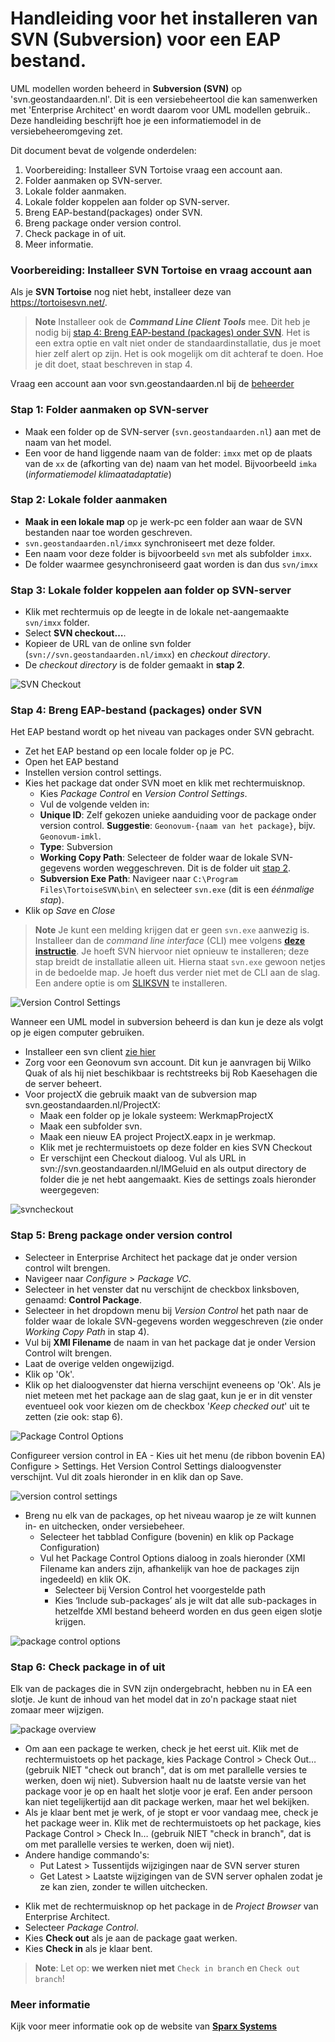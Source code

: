 # Handleiding voor het installeren van SVN (Subversion) voor een EAP bestand.



UML modellen worden beheerd in **Subversion (SVN)** op 'svn.geostandaarden.nl'. Dit is een versiebeheertool die kan samenwerken met 'Enterprise Architect' en wordt daarom voor UML modellen gebruik.. Deze handleiding beschrijft hoe je een informatiemodel in de versiebeheeromgeving zet.

Dit document bevat de volgende onderdelen:

1. Voorbereiding: Installeer SVN Tortoise vraag een account aan.
1. Folder aanmaken op SVN-server.
1. Lokale folder aanmaken.
1. Lokale folder koppelen aan folder op SVN-server.
1. Breng EAP-bestand(packages) onder SVN.
1. Breng package onder version control.
1. Check package in of uit.
1. Meer informatie.

### Voorbereiding: Installeer SVN Tortoise en vraag account aan

Als je **SVN Tortoise** nog niet hebt, installeer deze van
<https://tortoisesvn.net/>.

> **Note**
> Installeer ook de _**Command Line Client Tools**_ mee. Dit heb je nodig bij [stap 4: Breng EAP-bestand (packages) onder SVN](#stap-4-breng-eap-bestand-packages-onder-svn). Het is een extra optie en valt niet onder de standaardinstallatie, dus je moet hier zelf alert op zijn. Het is ook mogelijk om dit achteraf te doen. Hoe je dit doet, staat beschreven in stap 4.

Vraag een account aan voor svn.geostandaarden.nl bij de [beheerder](https://stichtinggeonovum.sharepoint.com/:b:/r/sites/FBICT/Gedeelde%20documenten/General/wat%20staat%20waar/Tooling_en_Beheerders.pdf?csf=1&web=1&e=R30VuV)

### Stap 1: Folder aanmaken op SVN-server

- Maak een folder op de SVN-server (`svn.geostandaarden.nl`) aan met de naam van het model.
- Een voor de hand liggende naam van de folder: `imxx` met op de plaats van de `xx` de (afkorting van de) naam van het model. Bijvoorbeeld `imka` (_informatiemodel klimaatadaptatie_)

### Stap 2: Lokale folder aanmaken

- **Maak in een lokale map** op je werk-pc een folder aan waar de SVN bestanden naar toe worden geschreven.
- `svn.geostandaarden.nl/imxx` synchroniseert met deze folder.
- Een naam voor deze folder is bijvoorbeeld `svn` met als subfolder `imxx`.
- De folder waarmee gesynchroniseerd gaat worden is dan dus `svn/imxx`

### Stap 3: Lokale folder koppelen aan folder op SVN-server

- Klik met rechtermuis op de leegte in de lokale net-aangemaakte `svn/imxx` folder.
- Select **SVN checkout…**.
- Kopieer de URL van de online svn folder (`svn://svn.geostandaarden.nl/imxx`) en _checkout directory_.
- De _checkout directory_ is de folder gemaakt in **stap 2**.

![SVN Checkout](media/svn_checkout.png)

### Stap 4: Breng EAP-bestand (packages) onder SVN

Het EAP bestand wordt op het niveau van packages onder SVN gebracht.

- Zet het EAP bestand op een locale folder op je PC.
- Open het EAP bestand
- Instellen version control settings.
- Kies het package dat onder SVN moet en klik met rechtermuisknop.
  - Kies _Package Control_ en _Version Control Settings_.
  - Vul de volgende velden in:
  - **Unique ID**: Zelf gekozen unieke aanduiding voor de package onder version control. **Suggestie**: `Geonovum-{naam van het package}`, bijv. `Geonovum-imkl`.
  - **Type**: Subversion
  - **Working Copy Path**: Selecteer de folder waar de lokale SVN-gegevens worden weggeschreven. Dit is de folder uit [stap 2](#stap-2-lokale-folder-aanmaken).
  - **Subversion Exe Path**: Navigeer naar `C:\Program Files\TortoiseSVN\bin\` en selecteer `svn.exe` (dit is een _éénmalige stap_).
- Klik op _Save_ en _Close_

> **Note**
> Je kunt een melding krijgen dat er geen `svn.exe` aanwezig is. Installeer dan de _command line interface_ (CLI) mee volgens [**deze instructie**](https://stackoverflow.com/questions/2967176/where-is-svn-exe-in-my-machine/2967196#2967196). Je hoeft SVN hiervoor niet opnieuw te installeren; deze stap breidt de installatie alleen uit. Hierna staat `svn.exe` gewoon netjes in de bedoelde map. Je hoeft dus verder niet met de CLI aan de slag. Een andere optie is om [SLIKSVN](https://sliksvn.com/download/) te installeren.

![Version Control Settings](media/svn_vcsettings.png)

Wanneer een UML model in subversion beheerd is dan kun je deze als volgt op je eigen computer gebruiken.

- Installeer een svn client [zie hier](SVN-installeren-voor-EAP.md)
- Zorg voor een Geonovum svn account. Dit kun je aanvragen bij Wilko Quak of als hij niet beschikbaar is rechtstreeks bij Rob Kaesehagen die de server beheert.
- Voor projectX die gebruik maakt van de subversion map svn.geostandaarden.nl/ProjectX:
  - Maak een folder op je lokale systeem: WerkmapProjectX
  - Maak een subfolder svn.
  - Maak een nieuw EA project ProjectX.eapx in je werkmap.
  - Klik met je rechtermuistoets op deze folder en kies SVN Checkout
  - Er verschijnt een Checkout dialoog. Vul als URL in svn://svn.geostandaarden.nl/IMGeluid en als output directory de folder die je net hebt aangemaakt. Kies de settings zoals hieronder weergegeven:

![svncheckout](media/svncheckout.png)

### Stap 5: Breng package onder version control

- Selecteer in Enterprise Architect het package dat je onder version control wilt brengen.
- Navigeer naar _Configure_ > _Package VC_.
- Selecteer in het venster dat nu verschijnt de checkbox linksboven, genaamd: **Control Package**.
- Selecteer in het dropdown menu bij _Version Control_ het path naar de folder waar de lokale SVN-gegevens worden weggeschreven (zie onder _Working Copy Path_ in stap 4).
- Vul bij **XMI Filename** de naam in van het package dat je onder Version Control wilt brengen.
- Laat de overige velden ongewijzigd.
- Klik op 'Ok'.
- Klik op het dialoogvenster dat hierna verschijnt eveneens op 'Ok'. Als je niet meteen met het package aan de slag gaat, kun je er in dit venster eventueel ook voor kiezen om de checkbox '_Keep checked out_' uit te zetten (zie ook: stap 6).

![Package Control Options](media/svn_packagecontrol.jpg)

Configureer version control in EA - Kies uit het menu (de ribbon bovenin EA) Configure > Settings. Het Version Control Settings dialoogvenster verschijnt. Vul dit zoals hieronder in en klik dan op Save.

![version control settings](media/VersionControlSettings.png)

- Breng nu elk van de packages, op het niveau waarop je ze wilt kunnen in- en uitchecken, onder versiebeheer.
  - Selecteer het tabblad Configure (bovenin) en klik op Package Configuration)
  - Vul het Package Control Options dialoog in zoals hieronder (XMI Filename kan anders zijn, afhankelijk van hoe de packages zijn ingedeeld) en klik OK.
    - Selecteer bij Version Control het voorgestelde path
    - Kies ‘Include sub-packages’ als je wilt dat alle sub-packages in hetzelfde XMI bestand beheerd worden en dus geen eigen slotje krijgen.

![package control options](media/PackageControlOptions.png)

### Stap 6: Check package in of uit

Elk van de packages die in SVN zijn ondergebracht, hebben nu in EA een slotje. Je kunt de inhoud van het model dat in zo'n package staat niet zomaar meer wijzigen.

![package overview](media/PackageOverview.png)

- Om aan een package te werken, check je het eerst uit. Klik met de rechtermuistoets op het package, kies Package Control > Check Out… (gebruik NIET "check out branch", dat is om met parallelle versies te werken, doen wij niet). Subversion haalt nu de laatste versie van het package voor je op en haalt het slotje voor je eraf. Een ander persoon kan niet tegelijkertijd aan dit package werken, maar het wel bekijken.
- Als je klaar bent met je werk, of je stopt er voor vandaag mee, check je het package weer in. Klik met de rechtermuistoets op het package, kies Package Control > Check In… (gebruik NIET "check in branch", dat is om met parallelle versies te werken, doen wij niet).
- Andere handige commando's:
  - Put Latest > Tussentijds wijzigingen naar de SVN server sturen
  - Get Latest > Laatste wijzigingen van de SVN server ophalen zodat je ze kan zien, zonder te willen uitchecken.

* Klik met de rechtermuisknop op het package in de _Project Browser_ van Enterprise Architect.
* Selecteer _Package Control_.
* Kies **Check out** als je aan de package gaat werken.
* Kies **Check in** als je klaar bent.

> **Note**: Let op: **we werken niet met** `Check in branch` en `Check out branch`!

### Meer informatie

Kijk voor meer informatie ook op de website van [**Sparx Systems**](https://sparxsystems.com/enterprise_architect_user_guide/15.2/model_publishing/o1133.html)
